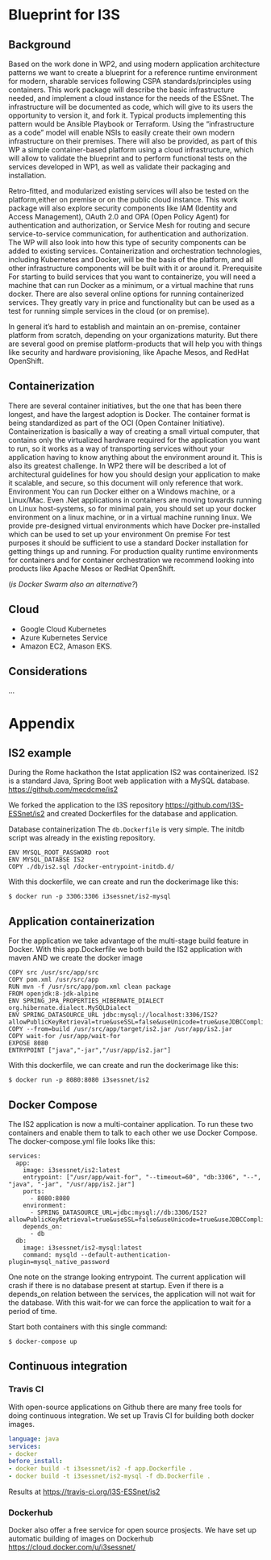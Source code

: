 # Blueprint for I3S


## Background
Based on the work done in WP2, and using modern application architecture patterns we want to create a blueprint for a reference runtime environment for modern, sharable services following CSPA standards/principles using containers. This work package will describe the basic infrastructure needed, and implement a cloud instance for the needs of the ESSnet. The infrastructure will be documented as code, which will give to its users the opportunity to version it, and fork it. Typical products implementing this pattern would be Ansible Playbook or Terraform. Using the “infrastructure as a code” model will enable NSIs to easily create their own modern infrastructure on their premises. There will also be provided, as part of this WP a simple container-based platform using a cloud infrastructure, which will allow to validate the blueprint and to perform functional tests on the services developed in WP1, as well as validate their packaging and installation.

Retro-fitted, and modularized existing services will also be tested on the platform,either on premise or on the public cloud instance. This work package will also explore security components like IAM (Identity and Access Management), OAuth 2.0 and OPA (Open Policy Agent) for authentication and authorization, or Service Mesh for routing and secure service-to-service communication, for authentication and authorization. The WP will also look into how this type of security components can be added to existing services. Containerization and orchestration technologies, including Kubernetes and Docker, will be the basis of the platform, and all other infrastructure components will be built with it or around it.
Prerequisite
For starting to build services that you want to containerize, you will need a machine that can run Docker as a minimum, or a virtual machine that runs docker. There are also several online options for running containerized services. They greatly vary in price and functionality but can be used as a test for running simple services in the cloud (or on premise).

In general it’s hard to establish and maintain an on-premise, container platform from scratch, depending on your organizations maturity. But there are several good on premise platform-products that will help you with things like security and hardware provisioning, like Apache Mesos, and RedHat OpenShift.

## Containerization
There are several container initiatives, but the one that has been there longest, and have the largest adoption is Docker.  The container format is being standardized as part of the OCI (Open Container Initiative). Containerization is basically a way of creating a small virtual computer, that contains only the virtualized hardware required for the application you want to run, so it works as a way of transporting services without your application having to know anything about the environment around it. This is also its greatest challenge. In WP2 there will be described a lot of architectural guidelines for how you should design your application to make it scalable, and secure, so this document will only reference that work.
Environment
You can run Docker either on a Windows machine, or a Linux/Mac. Even .Net applications in containers are moving towards running on Linux host-systems, so for minimal pain, you should set up your docker environment on a linux machine, or in a virtual machine running linux. We provide pre-designed virtual environments which have Docker pre-installed which can be used to set up your environment
On premise
For test purposes it should be sufficient to use a standard Docker installation for getting things up and running. For production quality runtime environments for containers and for container orchestration we recommend looking into products like Apache Mesos or RedHat OpenShift.

(*is Docker Swarm also an alternative?*)

## Cloud
* Google Cloud Kubernetes
* Azure Kubernetes Service
* Amazon EC2, Amason EKS.

## Considerations

...

# Appendix


## IS2 example
During the Rome hackathon the Istat application IS2 was containerized. IS2 is a standard Java, Spring Boot web application with a MySQL database. https://github.com/mecdcme/is2

We forked the application to the I3S repository https://github.com/I3S-ESSnet/is2 and created Dockerfiles for the database and application.

Database containerization
The `db.Dockerfile` is very simple. The initdb script was already in the existing repository.

```FROM mysql:8.0
ENV MYSQL_ROOT_PASSWORD root
ENV MYSQL_DATABSE IS2
COPY ./db/is2.sql /docker-entrypoint-initdb.d/
```

With this dockerfile, we can create and run the dockerimage like this:

```$ docker build -t i3sessnet/is2-mysql . -f db.Dockerfile
$ docker run -p 3306:3306 i3sessnet/is2-mysql
```

## Application containerization
For the application we take advantage of the multi-stage build feature in Docker.  With this app.Dockerfile we both build the IS2 application with maven AND we create the docker image

```FROM maven:3.6-jdk-8-alpine AS build
COPY src /usr/src/app/src
COPY pom.xml /usr/src/app
RUN mvn -f /usr/src/app/pom.xml clean package
FROM openjdk:8-jdk-alpine
ENV SPRING_JPA_PROPERTIES_HIBERNATE_DIALECT org.hibernate.dialect.MySQLDialect
ENV SPRING_DATASOURCE_URL jdbc:mysql://localhost:3306/IS2?allowPublicKeyRetrieval=true&useSSL=false&useUnicode=true&useJDBCCompliantTimezoneShift=true&useLegacyDatetimeCode=false&serverTimezone=UTC
COPY --from=build /usr/src/app/target/is2.jar /usr/app/is2.jar
COPY wait-for /usr/app/wait-for
EXPOSE 8080
ENTRYPOINT ["java","-jar","/usr/app/is2.jar"]
```

With this dockerfile, we can create and run the dockerimage like this:

```$ docker build -t i3sessnet/is2 . -f app.Dockerfile
$ docker run -p 8080:8080 i3sessnet/is2
```

## Docker Compose
The IS2 application is now a multi-container application. To run these two containers and enable them to talk to each other we use Docker Compose. The docker-compose.yml file looks like this:

```version: '3'
services:
  app:
    image: i3sessnet/is2:latest
    entrypoint: ["/usr/app/wait-for", "--timeout=60", "db:3306", "--", "java", "-jar", "/usr/app/is2.jar"]
    ports:
      - 8080:8080
    environment:
      - SPRING_DATASOURCE_URL=jdbc:mysql://db:3306/IS2?
allowPublicKeyRetrieval=true&useSSL=false&useUnicode=true&useJDBCCompliantTimezoneShift=true&useLegacyDatetimeCode=false&serverTimezone=UTC&autoReconnect=true
    depends_on:
      - db
  db:
    image: i3sessnet/is2-mysql:latest
    command: mysqld --default-authentication-plugin=mysql_native_password
```

One note on the strange looking entrypoint. The current application will crash if there is no database present at startup.  Even if there is a depends_on relation between the services, the application will not wait for the database. With this wait-for we can force the application to wait for a period of time.

Start both containers with this single command:

```$ docker-compose up```

## Continuous integration

### Travis CI
With open-source applications on Github there are many free tools for doing continuous integration. We set up Travis CI for building both docker images.

```.travis.yml
language: java
services:
- docker
before_install:
- docker build -t i3sessnet/is2 -f app.Dockerfile .
- docker build -t i3sessnet/is2-mysql -f db.Dockerfile .
```

Results at https://travis-ci.org/I3S-ESSnet/is2

### Dockerhub
Docker also offer a free service for open source prosjects. We have set up automatic building of images on Dockerhub https://cloud.docker.com/u/i3sessnet/

